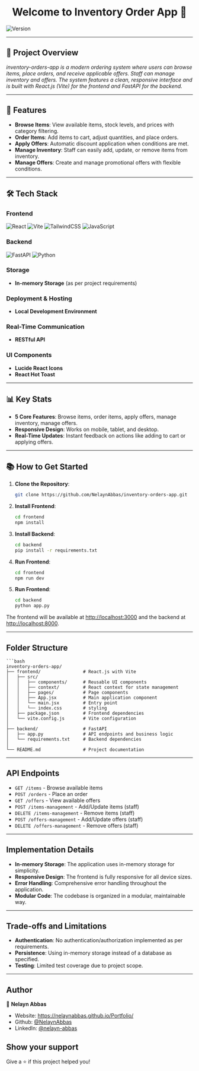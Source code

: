 <h1 align="center">Welcome to Inventory Order App 👋</h1>
<p>
  <img alt="Version" src="https://img.shields.io/badge/version-1.0.0-blue.svg?cacheSeconds=2592000" />
</p>

---

## 🌟 **Project Overview**  
*inventory-orders-app is a modern ordering system where users can browse items, place orders, and receive applicable offers. Staff can manage inventory and offers. The system features a clean, responsive interface and is built with React.js (Vite) for the frontend and FastAPI for the backend.*

---

## 🚀 **Features**  
- **Browse Items**: View available items, stock levels, and prices with category filtering.  
- **Order Items**: Add items to cart, adjust quantities, and place orders.  
- **Apply Offers**: Automatic discount application when conditions are met.  
- **Manage Inventory**: Staff can easily add, update, or remove items from inventory.  
- **Manage Offers**: Create and manage promotional offers with flexible conditions.  

---

## 🛠️ **Tech Stack**  

### **Frontend**  
![React](https://img.shields.io/badge/react-%2320232a.svg?style=for-the-badge&logo=react&logoColor=%2361DAFB) ![Vite](https://img.shields.io/badge/vite-%23646CFF.svg?style=for-the-badge&logo=vite&logoColor=white) ![TailwindCSS](https://img.shields.io/badge/tailwindcss-%2338B2AC.svg?style=for-the-badge&logo=tailwind-css&logoColor=white) ![JavaScript](https://img.shields.io/badge/javascript-%23323330.svg?style=for-the-badge&logo=javascript&logoColor=%23F7DF1E)

### **Backend**  
![FastAPI](https://img.shields.io/badge/FastAPI-005571?style=for-the-badge&logo=fastapi) ![Python](https://img.shields.io/badge/python-3670A0?style=for-the-badge&logo=python&logoColor=ffdd54)

### **Storage**  
- **In-memory Storage** (as per project requirements)

### **Deployment & Hosting**  
- **Local Development Environment**

### **Real-Time Communication**  
- **RESTful API**

### **UI Components**  
- **Lucide React Icons**
- **React Hot Toast**

---

## 📊 **Key Stats**  
- **5 Core Features**: Browse items, order items, apply offers, manage inventory, manage offers.
- **Responsive Design**: Works on mobile, tablet, and desktop.
- **Real-Time Updates**: Instant feedback on actions like adding to cart or applying offers.

---

## 📚 **How to Get Started**  

1. **Clone the Repository**:  
   ```bash
   git clone https://github.com/NelaynAbbas/inventory-orders-app.git

2. **Install Frontend**:  
   ```bash
   cd frontend
   npm install

3. **Install Backend**:  
   ```bash
   cd backend
   pip install -r requirements.txt

4. **Run Frontend**:  
   ```bash
   cd frontend
   npm run dev

4. **Run Frontend**:  
   ```bash
   cd backend
   python app.py

The frontend will be available at [http://localhost:3000](http://localhost:3000) and the backend at [http://localhost:8000](http://localhost:8000).



---

## **Folder Structure**
    ```bash
    inventory-orders-app/
    ├── frontend/                # React.js with Vite
    │   ├── src/
    │   │   ├── components/      # Reusable UI components
    │   │   ├── context/         # React context for state management
    │   │   ├── pages/           # Page components
    │   │   ├── App.jsx          # Main application component
    │   │   └── main.jsx         # Entry point
    │   │   └── index.css        # styling
    │   ├── package.json         # Frontend dependencies
    │   └── vite.config.js       # Vite configuration
    │
    ├── backend/                 # FastAPI
    │   ├── app.py               # API endpoints and business logic
    │   └── requirements.txt     # Backend dependencies
    │
    └── README.md                # Project documentation

---
## API Endpoints

- `GET /items` - Browse available items  
- `POST /orders` - Place an order  
- `GET /offers` - View available offers  
- `POST /items-management` - Add/Update items (staff)  
- `DELETE /items-management` - Remove items (staff)  
- `POST /offers-management` - Add/Update offers (staff)  
- `DELETE /offers-management` - Remove offers (staff) 

---
## Implementation Details

- **In-memory Storage**: The application uses in-memory storage for simplicity.  
- **Responsive Design**: The frontend is fully responsive for all device sizes.  
- **Error Handling**: Comprehensive error handling throughout the application.  
- **Modular Code**: The codebase is organized in a modular, maintainable way.  

---
## Trade-offs and Limitations

- **Authentication**: No authentication/authorization implemented as per requirements.  
- **Persistence**: Using in-memory storage instead of a database as specified.  
- **Testing**: Limited test coverage due to project scope.  


---
## Author

👤 **Nelayn Abbas**

* Website: https://nelaynabbas.github.io/Portfolio/
* Github: [@NelaynAbbas](https://github.com/NelaynAbbas)
* LinkedIn: [@nelayn-abbas](https://linkedin.com/in/nelayn-abbas)


## Show your support

Give a ⭐️ if this project helped you!
